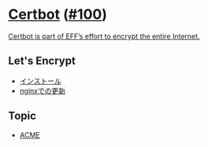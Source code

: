 # [Certbot](https://certbot.eff.org/) ([#100](https://github.com/hdknr/note/issues/100))

[Certbot is part of EFF’s effort to encrypt the entire Internet.](https://certbot.eff.org/docs/intro.html)

## Let's Encrypt

- [インストール](letsencrypt.md)
- [nginxでの更新](nginx.md)

## Topic

- [ACME](acme.md)
